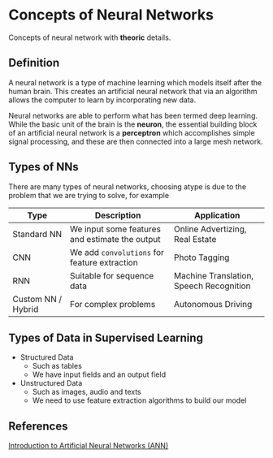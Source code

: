 # Concepts of Neural Networks
Concepts of neural network with **theoric** details.

## Definition
A neural network is a type of machine learning which models itself after the human brain. This creates an artificial neural network that via an algorithm allows the computer to learn by incorporating new data.

Neural networks are able to perform what has been termed deep learning. While the basic unit of the brain is the **neuron**, the essential building block of an artificial neural network is a **perceptron** which accomplishes simple signal processing, and these are then connected into a large mesh network.

## Types of NNs
There are many types of neural networks, choosing atype is due to the problem that we are trying to solve, for example

| Type               | Description         | Application    | 
| ------------------ | ------------------- | -------------- |
| Standard NN        | We input some features and estimate the output  | Online Advertizing, Real Estate   |     
| CNN                | We add `convolutions` for feature extraction    | Photo Tagging |
| RNN                | Suitable for sequence data  | Machine Translation, Speech Recognition |
| Custom NN / Hybrid | For complex problems  | Autonomous Driving |


## Types of Data in Supervised Learning
* Structured Data
  * Such as tables
  * We have input fields and an output field
* Unstructured Data
  * Such as images, audio and texts
  * We need to use feature extraction algorithms to build our model

## References
[Introduction to Artificial Neural Networks (ANN)](https://searchenterpriseai.techtarget.com/definition/neural-network)